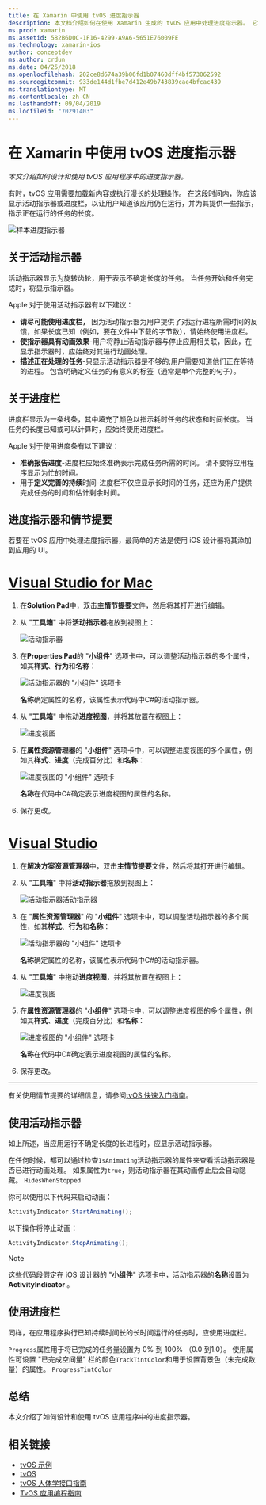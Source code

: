 ```yaml
---
title: 在 Xamarin 中使用 tvOS 进度指示器
description: 本文档介绍如何在使用 Xamarin 生成的 tvOS 应用中处理进度指示器。 它讨论进度栏和活动指示器。
ms.prod: xamarin
ms.assetid: 582B6D0C-1F16-4299-A9A6-5651E76009FE
ms.technology: xamarin-ios
author: conceptdev
ms.author: crdun
ms.date: 04/25/2018
ms.openlocfilehash: 202ce8d674a39b06fd1b07460dff4bf573062592
ms.sourcegitcommit: 933de144d1fbe7d412e49b743839cae4bfcac439
ms.translationtype: MT
ms.contentlocale: zh-CN
ms.lasthandoff: 09/04/2019
ms.locfileid: "70291403"
---
```

# <a name="working-with-tvos-progress-indicators-in-xamarin"></a>在 Xamarin 中使用 tvOS 进度指示器

_本文介绍如何设计和使用 tvOS 应用程序中的进度指示器。_

有时，tvOS 应用需要加载新内容或执行漫长的处理操作。 在这段时间内，你应该显示活动指示器或进度栏，以让用户知道该应用仍在运行，并为其提供一些指示，指示正在运行的任务的长度。

![样本进度指示器](progress-indicators-images/intro01.png "样本进度指示器")

## <a name="about-activity-indicators"></a>关于活动指示器

活动指示器显示为旋转齿轮，用于表示不确定长度的任务。 当任务开始和任务完成时，将显示指示器。

Apple 对于使用活动指示器有以下建议：

- **请尽可能使用进度栏，** 因为活动指示器为用户提供了对运行进程所需时间的反馈，如果长度已知（例如，要在文件中下载的字节数），请始终使用进度栏。
- **使指示器具有动画效果**-用户将静止活动指示器与停止应用相关联，因此，在显示指示器时，应始终对其进行动画处理。
- **描述正在处理的任务**-只显示活动指示器是不够的;用户需要知道他们正在等待的进程。 包含明确定义任务的有意义的标签（通常是单个完整的句子）。

## <a name="about-progress-bars"></a>关于进度栏

进度栏显示为一条线条，其中填充了颜色以指示耗时任务的状态和时间长度。 当任务的长度已知或可以计算时，应始终使用进度栏。

Apple 对于使用进度条有以下建议：

- **准确报告进度**-进度栏应始终准确表示完成任务所需的时间。 请不要将应用程序显示为忙的时间。
- 用于**定义完善的持续**时间-进度栏不仅应显示长时间的任务，还应为用户提供完成任务的时间和估计剩余时间。

## <a name="progress-indicators-and-storyboards"></a>进度指示器和情节提要

若要在 tvOS 应用中处理进度指示器，最简单的方法是使用 iOS 设计器将其添加到应用的 UI。

# <a name="visual-studio-for-mactabmacos"></a>[Visual Studio for Mac](#tab/macos)

1. 在**Solution Pad**中，双击**主情节提要**文件，然后将其打开进行编辑。

2. 从 "**工具箱**" 中将**活动指示器**拖放到视图上： 

    ![活动指示器](progress-indicators-images/activity01.png "活动指示器")

3. 在**Properties Pad**的 "**小组件**" 选项卡中，可以调整活动指示器的多个属性，如其**样式**、**行为**和**名称**： 

    ![活动指示器的 "小组件" 选项卡](progress-indicators-images/activity02.png "活动指示器的 \"小组件\" 选项卡")
    
    **名称**确定属性的名称，该属性表示代码中C#的活动指示器。

4. 从 "**工具箱**" 中拖动**进度视图**，并将其放置在视图上： 

    ![进度视图](progress-indicators-images/activity03.png "进度视图")

5. 在**属性资源管理器**的 "**小组件**" 选项卡中，可以调整进度视图的多个属性，例如其**样式**、**进度**（完成百分比）和**名称**： 

    ![进度视图的 "小组件" 选项卡](progress-indicators-images/activity04.png "进度视图的 \"小组件\" 选项卡")
    
    **名称**在代码中C#确定表示进度视图的属性的名称。

6. 保存更改。

# <a name="visual-studiotabwindows"></a>[Visual Studio](#tab/windows)

1. 在**解决方案资源管理器**中，双击**主情节提要**文件，然后将其打开进行编辑。

2. 从 "**工具箱**" 中将**活动指示器**拖放到视图上： 

    ![活动指示器活动指示器](progress-indicators-images/activity01-vs.png
    "")

3. 在 "**属性资源管理器**" 的 "**小组件**" 选项卡中，可以调整活动指示器的多个属性，如其**样式**、**行为**和**名称**： 

    ![活动指示器的 "小组件" 选项卡](progress-indicators-images/activity02-vs.png "活动指示器的 \"小组件\" 选项卡")

    **名称**确定属性的名称，该属性表示代码中C#的活动指示器。

4. 从 "**工具箱**" 中拖动**进度视图**，并将其放置在视图上： 

   ![进度视图](progress-indicators-images/activity03-vs.png "进度视图")

5. 在**属性资源管理器**的 "**小组件**" 选项卡中，可以调整进度视图的多个属性，例如其**样式**、**进度**（完成百分比）和**名称**： 

    ![进度视图的 "小组件" 选项卡](progress-indicators-images/activity04-vs.png "进度视图的 \"小组件\" 选项卡")
    
    **名称**在代码中C#确定表示进度视图的属性的名称。

6. 保存更改。

-----

有关使用情节提要的详细信息，请参阅[tvOS 快速入门指南](~/ios/tvos/get-started/hello-tvos.md)。 

## <a name="working-with-activity-indicators"></a>使用活动指示器

如上所述，当应用运行不确定长度的长进程时，应显示活动指示器。

在任何时候，都可以通过检查`IsAnimating`活动指示器的属性来查看活动指示器是否已进行动画处理。 如果属性为`true`，则活动指示器在其动画停止后会自动隐藏。 `HidesWhenStopped`

你可以使用以下代码来启动动画： 

```csharp
ActivityIndicator.StartAnimating();
```

以下操作将停止动画：

```csharp
ActivityIndicator.StopAnimating();
```

> [!NOTE]
> 这些代码段假定在 iOS 设计器的 "**小组件**" 选项卡中，活动指示器的**名称**设置为**ActivityIndicator** 。

## <a name="working-with-progress-bars"></a>使用进度栏

同样，在应用程序执行已知持续时间长的长时间运行的任务时，应使用进度栏。 

`Progress`属性用于将已完成的任务量设置为 0% 到 100% （0.0 到1.0）。 使用属性可设置 "已完成空间量" 栏的颜色`TrackTintColor`和用于设置背景色（未完成数量）的属性。 `ProgressTintColor`

## <a name="summary"></a>总结

本文介绍了如何设计和使用 tvOS 应用程序中的进度指示器。

## <a name="related-links"></a>相关链接

- [tvOS 示例](https://docs.microsoft.com/samples/browse/?products=xamarin&term=Xamarin.iOS+tvOS)
- [tvOS](https://developer.apple.com/tvos/)
- [tvOS 人体学接口指南](https://developer.apple.com/tvos/human-interface-guidelines/)
- [TvOS 应用编程指南](https://developer.apple.com/library/prerelease/tvos/documentation/General/Conceptual/AppleTV_PG/)
